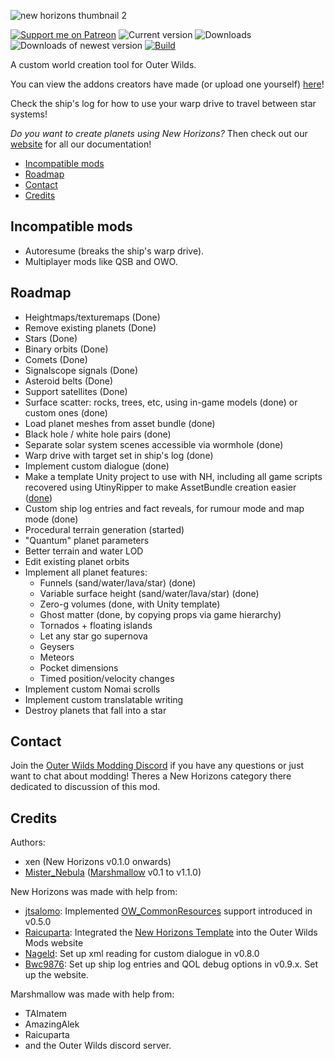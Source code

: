 ![new horizons thumbnail 2](https://user-images.githubusercontent.com/22628069/154112130-b777f618-245f-44c9-9408-e11141fc5fde.png)


[![Support me on Patreon](https://img.shields.io/endpoint.svg?url=https%3A%2F%2Fshieldsio-patreon.vercel.app%2Fapi%3Fusername%3Dxen_42%26type%3Dpatrons&style=flat)](https://patreon.com/xen_42)
![Current version](https://img.shields.io/github/manifest-json/v/xen-42/outer-wilds-new-horizons?color=gree&filename=NewHorizons%2Fmanifest.json)
![Downloads](https://img.shields.io/github/downloads/xen-42/outer-wilds-new-horizons/total)
![Downloads of newest version](https://img.shields.io/github/downloads/xen-42/outer-wilds-new-horizons/latest/total)
[![Build](https://github.com/xen-42/outer-wilds-new-horizons/actions/workflows/build.yaml/badge.svg)](https://github.com/xen-42/outer-wilds-new-horizons/actions/workflows/build.yaml)

A custom world creation tool for Outer Wilds.

You can view the addons creators have made (or upload one yourself) [here](https://outerwildsmods.com/custom-worlds)!

Check the ship's log for how to use your warp drive to travel between star systems!

*Do you want to create planets using New Horizons?* Then check out our [website](https://nh.outerwildsmods.com/) for all our documentation!

<!-- TOC -->

- [Incompatible mods](#incompatible-mods)
- [Roadmap](#roadmap)
- [Contact](#contact)
- [Credits](#credits)

<!-- /TOC -->

## Incompatible mods
- Autoresume (breaks the ship's warp drive).
- Multiplayer mods like QSB and OWO.

## Roadmap
- Heightmaps/texturemaps (Done)
- Remove existing planets (Done)
- Stars (Done)
- Binary orbits (Done)
- Comets (Done)
- Signalscope signals (Done)
- Asteroid belts (Done)
- Support satellites (Done)
- Surface scatter: rocks, trees, etc, using in-game models (done) or custom ones (done)
- Load planet meshes from asset bundle (done)
- Black hole / white hole pairs (done)
- Separate solar system scenes accessible via wormhole (done)
- Warp drive with target set in ship's log (done)
- Implement custom dialogue (done)
- Make a template Unity project to use with NH, including all game scripts recovered using UtinyRipper to make AssetBundle creation easier ([done](https://github.com/xen-42/outer-wilds-unity-template))
- Custom ship log entries and fact reveals, for rumour mode and map mode (done)
- Procedural terrain generation (started)
- "Quantum" planet parameters
- Better terrain and water LOD
- Edit existing planet orbits
- Implement all planet features:
 	- Funnels (sand/water/lava/star) (done)
	- Variable surface height (sand/water/lava/star) (done)
	- Zero-g volumes (done, with Unity template)
	- Ghost matter (done, by copying props via game hierarchy)
	- Tornados + floating islands
	- Let any star go supernova
	- Geysers
	- Meteors
	- Pocket dimensions
	- Timed position/velocity changes
- Implement custom Nomai scrolls
- Implement custom translatable writing
- Destroy planets that fall into a star

## Contact
Join the [Outer Wilds Modding Discord](https://discord.gg/MvbCbBz6Q6) if you have any questions or just want to chat about modding! Theres a New Horizons category there dedicated to discussion of this mod.

## Credits
Authors:
- xen (New Horizons v0.1.0 onwards)
- [Mister_Nebula](https://github.com/misternebula) ([Marshmallow](https://github.com/misternebula/Marshmallow) v0.1 to v1.1.0)

New Horizons was made with help from:
- [jtsalomo](https://github.com/jtsalomo): Implemented [OW_CommonResources](https://github.com/PacificEngine/OW_CommonResources) support introduced in v0.5.0
- [Raicuparta](https://github.com/Raicuparta): Integrated the [New Horizons Template](https://github.com/xen-42/ow-new-horizons-config-template) into the Outer Wilds Mods website
- [Nageld](https://github.com/Nageld): Set up xml reading for custom dialogue in v0.8.0
- [Bwc9876](https://github.com/Bwc9876): Set up ship log entries and QOL debug options in v0.9.x. Set up the website.

Marshmallow was made with help from:
- TAImatem
- AmazingAlek
- Raicuparta
- and the Outer Wilds discord server.
